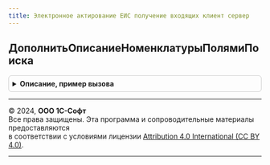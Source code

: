 ```yaml
---
title: Электронное актирование ЕИС получение входящих клиент сервер
---
```



## ДополнитьОписаниеНоменклатурыПолямиПоиска
<details style="margin: 1em 0; padding: 0.5em; border: 1px solid #ccc; border-radius: 6px;">

<summary style="font-weight: bold; cursor: pointer;">Описание, пример вызова</summary>

```bsl

Процедура ДополнитьОписаниеНоменклатурыПолямиПоиска(ОписаниеНоменклатуры) Экспорт
```

Пример вызова
```bsl
ЭлектронноеАктированиеЕИСПолучениеВходящихКлиентСервер.ДополнитьОписаниеНоменклатурыПолямиПоиска(ОписаниеНоменклатуры) 
```
</details>

---

© 2024, **ООО 1С-Софт**  
Все права защищены. Эта программа и сопроводительные материалы предоставляются  
в соответствии с условиями лицензии [Attribution 4.0 International (CC BY 4.0)](https://creativecommons.org/licenses/by/4.0/legalcode).

---
